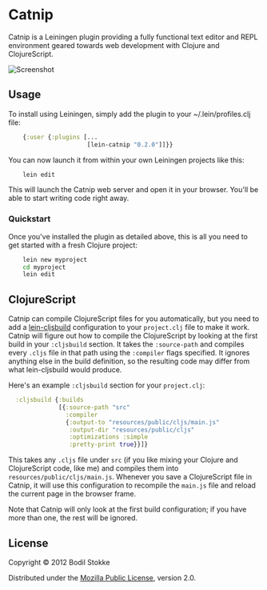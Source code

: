 # Catnip

Catnip is a Leiningen plugin providing a fully functional text editor
and REPL environment geared towards web development with Clojure and
ClojureScript.

![Screenshot](https://raw.github.com/bodil/catnip/master/catnip-screenshot.png)

## Usage

To install using Leiningen, simply add the plugin to your
~/.lein/profiles.clj file:

```clojure
    {:user {:plugins [...
                      [lein-catnip "0.2.0"]]}}
```

You can now launch it from within your own Leiningen projects like
this:

```bash
    lein edit
```

This will launch the Catnip web server and open it in your browser.
You'll be able to start writing code right away.

### Quickstart

Once you've installed the plugin as detailed above, this is all you
need to get started with a fresh Clojure project:

```bash
    lein new myproject
    cd myproject
    lein edit
```

## ClojureScript

Catnip can compile ClojureScript files for you automatically, but you
need to add a
[lein-cljsbuild](https://github.com/emezeske/lein-cljsbuild)
configuration to your `project.clj` file to make it work. Catnip will
figure out how to compile the ClojureScript by looking at the first
build in your `:cljsbuild` section. It takes the `:source-path` and
compiles every `.cljs` file in that path using the `:compiler` flags
specified. It ignores anything else in the build definition, so the
resulting code may differ from what lein-cljsbuild would produce.

Here's an example `:cljsbuild` section for your `project.clj`:

```clojure
  :cljsbuild {:builds
              [{:source-path "src"
                :compiler
                {:output-to "resources/public/cljs/main.js"
                 :output-dir "resources/public/cljs"
                 :optimizations :simple
                 :pretty-print true}}]}
```

This takes any `.cljs` file under `src` (if you like mixing your
Clojure and ClojureScript code, like me) and compiles them into
`resources/public/cljs/main.js`. Whenever you save a ClojureScript
file in Catnip, it will use this configuration to recompile the
`main.js` file and reload the current page in the browser frame.

Note that Catnip will only look at the first build configuration; if
you have more than one, the rest will be ignored.

## License

Copyright © 2012 Bodil Stokke

Distributed under the
[Mozilla Public License](http://mozilla.org/MPL/2.0/), version 2.0.

